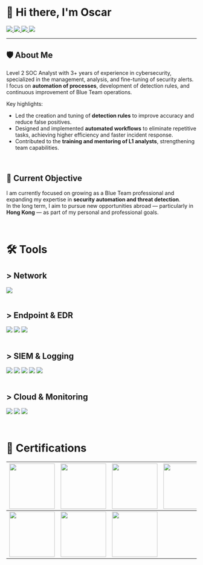 # 👋 Hi there, I'm Oscar

<a href="https://www.linkedin.com/in/oscar-gomez-bcn/" target="_blank">
  <img src="https://img.shields.io/badge/-LinkedIn-0072b1?style=for-the-badge&logo=linkedin&logoColor=white"/>
</a>
<a href="https://github.com/attmme" target="_blank">
  <img src="https://img.shields.io/badge/-GitHub-181717?style=for-the-badge&logo=github&logoColor=white"/>
</a>
<a href="https://www.codewars.com/users/atme" target="_blank">
  <img src="https://img.shields.io/badge/-Codewars-B1361E?style=for-the-badge&logo=codewars&logoColor=white"/>
</a>
<a href="https://tryhackme.com/p/atme" target="_blank">
  <img src="https://img.shields.io/badge/-TryHackMe-212C42?style=for-the-badge&logo=tryhackme&logoColor=white"/>
</a>


---

## 🛡️ About Me
Level 2 SOC Analyst with 3+ years of experience in cybersecurity, specialized in the management, analysis, and fine-tuning of security alerts.  
I focus on **automation of processes**, development of detection rules, and continuous improvement of Blue Team operations.  

Key highlights:  
- Led the creation and tuning of **detection rules** to improve accuracy and reduce false positives.  
- Designed and implemented **automated workflows** to eliminate repetitive tasks, achieving higher efficiency and faster incident response.  
- Contributed to the **training and mentoring of L1 analysts**, strengthening team capabilities.  

&nbsp;

## 📌 Current Objective
I am currently focused on growing as a Blue Team professional and expanding my expertise in **security automation and threat detection**.  
In the long term, I aim to pursue new opportunities abroad — particularly in **Hong Kong** — as part of my personal and professional goals.  

&nbsp;

# 🛠️ Tools

## > Network
<div>
  <img src="https://img.shields.io/badge/-Wireshark-1679A7?&style=for-the-badge&logo=Wireshark&logoColor=white" />
</div>
&nbsp;

## > Endpoint & EDR
<div>
  <img src="https://img.shields.io/badge/-Microsoft_Defender_for_Endpoint-00A4EF?&style=for-the-badge&logo=Microsoft&logoColor=white" target="_blank"/>
  <img src="https://img.shields.io/badge/-Crowdstrike-ED1C24?&style=for-the-badge&logo=Crowdstrike&logoColor=white" />
  <img src="https://img.shields.io/badge/-SentinelOne-00ADEF?&style=for-the-badge&logo=SentinelOne&logoColor=white" />
</div>
&nbsp;

## > SIEM & Logging
<div>
  <img src="https://img.shields.io/badge/-Splunk-000000?&style=for-the-badge&logo=Splunk&logoColor=white" />
  <img src="https://img.shields.io/badge/-Microsoft_Sentinel-0078D4?&style=for-the-badge&logo=Microsoft&logoColor=white" />
  <img src="https://img.shields.io/badge/-Elastic-005571?&style=for-the-badge&logo=Elastic&logoColor=white" />
  <img src="https://img.shields.io/badge/-Wazuh-FF5722?&style=for-the-badge&logo=Wazuh&logoColor=white" />
  <img src="https://img.shields.io/badge/-Kibana-005571?&style=for-the-badge&logo=Kibana&logoColor=white" />
</div>
&nbsp;

## > Cloud & Monitoring
<div>
  <img src="https://img.shields.io/badge/-Microsoft_Azure-0078D4?&style=for-the-badge&logo=MicrosoftAzure&logoColor=white" />
  <img src="https://img.shields.io/badge/-AWS-FF9900?&style=for-the-badge&logo=AmazonAWS&logoColor=white" />
  <img src="https://img.shields.io/badge/-Opsgenie-0072C6?&style=for-the-badge&logo=Opsgenie&logoColor=white" />
</div>

&nbsp;

# 📜 Certifications

| [<img src="https://images.credly.com/size/340x340/images/22a0ece5-ff05-4594-8320-25e55e9ae203/image.png" width="120"/>](https://www.credly.com/badges/7bea09dc-5035-4262-b4bc-85d3ef4aa9d1) | [<img src="https://images.credly.com/size/340x340/images/a49be93a-34ff-4224-996c-b2c976a5dc9d/blob" width="120"/>](https://www.credly.com/badges/7fc40fc1-dd5e-407a-b874-59e51c55b684) | [<img src="https://images.credly.com/images/276d8595-f4e0-457b-adc8-aab85ee221bf/blob" width="120"/>](https://www.credly.com/badges/c2754e24-8e8a-4167-9ec7-b9113f1f8e61) | [<img src="https://images.credly.com/size/340x340/images/af8c6b4e-fc31-47c4-8dcb-eb7a2065dc5b/I2CS__1_.png" width="120"/>](https://www.credly.com/badges/5b1a0332-dc10-435d-9eef-9accc55ae5eb) |
|---|---|---|---|
| [<img src="https://imgix.datadoghq.com/img/about/presskit/logo-v/dd_vertical_white.png?auto=format&fit=max&w=847&dpr=2" width="120"/>](https://learn.datadoghq.com/certificates/ftci9sscbu) | [<img src="https://upload.wikimedia.org/wikipedia/commons/thumb/3/3c/Google_Favicon_2025.svg/120px-Google_Favicon_2025.svg.png" width="120"/>](https://www.coursera.org/account/accomplishments/specialization/certificate/QNFKAG5K7RH5) | [<img src="https://us-east-1.graphassets.com/AwCYQkwjSUCbfkm08Ct1Mz/cmcc3wze0lx3007irps13e6k3" width="120"/>](https://certs.ine.com/56bbd163-3776-47f2-acc9-df69c2080954) |   |

